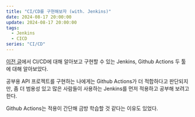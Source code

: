```yaml
---
title: "CI/CD를 구현해보자 (with. Jenkins)"
date: 2024-08-17 20:00:00
update: 2024-08-17 20:00:00
tags:
  - Jenkins
  - CICD
series: "CI/CD"
---
```


[이전 글](yelog.site/CICDch1)에서 CI/CD에 대해 알아보고 구현할 수 있는 Jenkins, Github Actions 두 툴에 대해 알아보았다.

공부용 API 프로젝트를 구현하는 나에게는 Github Actions가 더 적합하다고 판단되지만, 좀 더 범용성 있고 많은 사람들이 사용하는 Jenkins를 먼저 적용하고 공부해 보려고 한다.

Github Actions는 적용이 간단해 금방 학습할 것 같다는 이유도 있었다.

## 